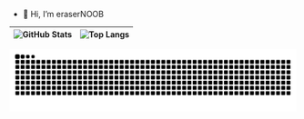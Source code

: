 - 👋 Hi, I’m eraserNOOB


| ![GitHub Stats](https://my-readme-stats-six.vercel.app/api?username=erasernoob&show_icons=true&include_all_commits=true&theme=buefy&hide_border=true) | ![Top Langs](https://my-readme-stats-six.vercel.app/api/top-langs/?username=erasernoob&layout=compact&theme=buefy&hide_border=true) |
| ------------- | ------------- |

<picture>
  <source media="(prefers-color-scheme: dark)" srcset="https://raw.githubusercontent.com/Peter-JXL/Peter-JXL/output/github-contribution-grid-snake-dark.svg">
  <source media="(prefers-color-scheme: light)" srcset="https://raw.githubusercontent.com/Peter-JXL/Peter-JXL/output/github-contribution-grid-snake.svg">
  <img alt="github contribution grid snake animation" src="https://raw.githubusercontent.com/Peter-JXL/Peter-JXL/output/github-contribution-grid-snake.svg">
</picture>


<!---
erasernoob/erasernoob is a ✨ special ✨ repository because its `README.md` (this file) appears on your GitHub profile.
You can click the Preview link to take a look at your changes.
--->



